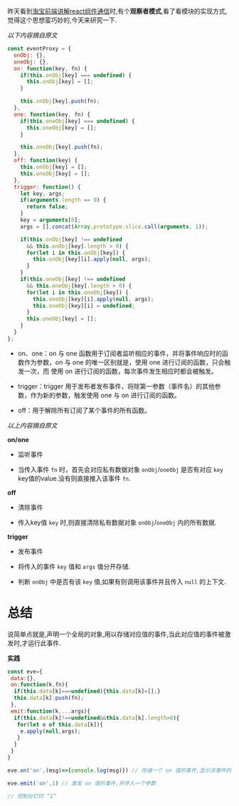 昨天看到[淘宝前端讲解react组件通信](http://taobaofed.org/blog/2016/11/17/react-components-communication/)时,有个**观察者模式**,看了看模块的实现方式,觉得这个思想蛮巧妙的,今天来研究一下.

_以下内容摘自原文_

```javascript
const eventProxy = {
  onObj: {},
  oneObj: {},
  on: function(key, fn) {
    if(this.onObj[key] === undefined) {
      this.onObj[key] = [];
    }

    this.onObj[key].push(fn);
  },
  one: function(key, fn) {
    if(this.oneObj[key] === undefined) {
      this.oneObj[key] = [];
    }

    this.oneObj[key].push(fn);
  },
  off: function(key) {
    this.onObj[key] = [];
    this.oneObj[key] = [];
  },
  trigger: function() {
    let key, args;
    if(arguments.length == 0) {
      return false;
    }
    key = arguments[0];
    args = [].concat(Array.prototype.slice.call(arguments, 1));

    if(this.onObj[key] !== undefined
      && this.onObj[key].length > 0) {
      for(let i in this.onObj[key]) {
        this.onObj[key][i].apply(null, args);
      }
    }
    if(this.oneObj[key] !== undefined
      && this.oneObj[key].length > 0) {
      for(let i in this.oneObj[key]) {
        this.oneObj[key][i].apply(null, args);
        this.oneObj[key][i] = undefined;
      }
      this.oneObj[key] = [];
    }
  }
};
```

* on、one：on 与 one 函数用于订阅者监听相应的事件，并将事件响应时的函数作为参数，on 与 one 的唯一区别就是，使用 one 进行订阅的函数，只会触发一次，而 使用 on 进行订阅的函数，每次事件发生相应时都会被触发。

* trigger：trigger 用于发布者发布事件，将除第一参数（事件名）的其他参数，作为新的参数，触发使用 one 与 on 进行订阅的函数。

* off：用于解除所有订阅了某个事件的所有函数。

_以上内容摘自原文_

**on/one**

* 监听事件

* 当传入事件 `fn` 时，首先会对应私有数据对象 `onObj`/`oneObj` 是否有对应 `key` key值的value.没有则直接推入该事件 `fn`.

**off**

* 清除事件

* 传入key值 `key` 时,则直接清除私有数据对象 `onObj`/`oneObj` 内的所有数据.

**trigger**

* 发布事件

* 将传入的事件 `key` 值和 `args` 值分开存储.

* 判断 `onObj` 中是否有该 `key` 值,如果有则调用该事件并且传入 `null` 的上下文.

# 总结

说简单点就是,声明一个全局的对象,用以存储对应值的事件,当此对应值的事件被激发时,才运行此事件.

**实践**

```javascript
const eve={
 data:{},
 on:function(k,fn){
  if(this.data[k]===undefined){this.data[k]=[];}
  this.data[k].push(fn);
 },
 emit:function(k,...args){
  if(this.data[k]!==undefined&&this.data[k].length>0){
   for(let e of this.data[k]){
    e.apply(null,args);
   }
  }
 }
}

eve.on('on',(msg)=>{console.log(msg)}) // 存储一个 on 值的事件,显示该事件的参数

eve.emit('on',1) // 激发 on 值的事件,并传入一个参数

// 控制台打印 “1”
```